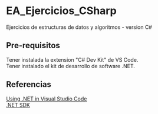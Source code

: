 # EA_Ejercicios_CSharp
Ejercicios de estructuras de datos y algoritmos - version C#

## Pre-requisitos
Tener instalada la extension "C# Dev Kit" de VS Code.  
Tener instalado el kit de desarrollo de software .NET.  


## Referencias 
[Using .NET in Visual Studio Code](https://code.visualstudio.com/docs/languages/dotnet)  
[.NET SDK](https://dotnet.microsoft.com/en-us/download)  
